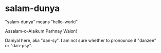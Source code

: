 # salam-dunya
"salam-dunya" means "hello-world"

Assalam-o-Alaikum Parhnay Walon!

Daniyal here, aka "dan-sy". I am not sure whether to pronounce it "danzee" or "dan-psy".
